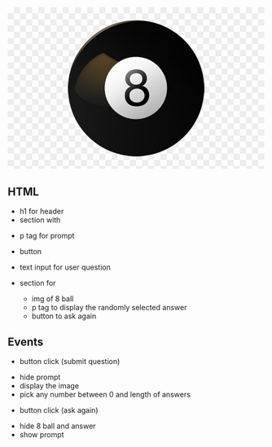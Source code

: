![wireframe for 8 ball app](./assets/8%20ball%20affirmations.png)

## HTML

-   h1 for header
-   section with

*   p tag for prompt
*   button
*   text input for user question

*   section for
    -   img of 8 ball
    -   p tag to display the randomly selected answer
    -   button to ask again

## Events

-   button click (submit question)

*   hide prompt
*   display the image
*   pick any number between 0 and length of answers

-   button click (ask again)

*   hide 8 ball and answer
*   show prompt
